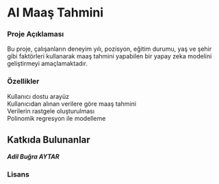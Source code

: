 # AI Maaş Tahmini

### Proje Açıklaması
Bu proje, çalışanların deneyim yılı, pozisyon, eğitim durumu, yaş ve şehir gibi faktörleri kullanarak maaş tahmini yapabilen bir yapay zeka modelini geliştirmeyi amaçlamaktadır.


### Özellikler
Kullanıcı dostu arayüz<br>
Kullanıcıdan alınan verilere göre maaş tahmini<br>
Verilerin rastgele oluşturulması<br>
Polinomik regresyon ile modelleme<br>

## Katkıda Bulunanlar
 ***Adil Buğra AYTAR***
### Lisans
